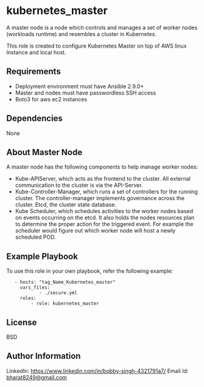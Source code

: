 kubernetes_master
=========

A master node is a node which controls and manages a set of worker nodes (workloads runtime) and resembles a cluster in Kubernetes. 

This role is created to configure Kubernetes Master on top of AWS linux  Instance and local host.

Requirements
------------

- Deployment environment must have Ansible 2.9.0+
- Master and nodes must have passwordless SSH access
- Boto3 for aws ec2 instances 



Dependencies
------------

None

About Master Node
------------

A master node has the following components to help manage worker nodes:

- Kube-APIServer, which acts as the frontend to the cluster. All external communication to the cluster is via the API-Server.
- Kube-Controller-Manager, which runs a set of controllers for the running cluster. The controller-manager implements governance across the cluster.
Etcd, the cluster state database.
- Kube Scheduler, which schedules activities to the worker nodes based on events occurring on the etcd. It also holds the nodes resources plan to determine the proper action for the triggered event. For example the scheduler would figure out which worker node will host a newly scheduled POD.


Example Playbook
----------------

To use this role in your own playbook, refer the following example:


       - hosts: "tag_Name_Kubernetes_master"
         vars_files:
                - ./secure.yml
         roles:
             - role: kubernetes_master

License
-------

BSD

Author Information
------------------

LinkedIn: https://www.linkedin.com/in/bobby-singh-4321791a7/
Email Id: bharat8249@gmail.com

